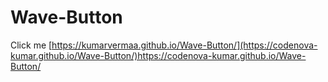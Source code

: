 # Wave-Button
Click me
[https://kumarvermaa.github.io/Wave-Button/](https://codenova-kumar.github.io/Wave-Button/)https://codenova-kumar.github.io/Wave-Button/
